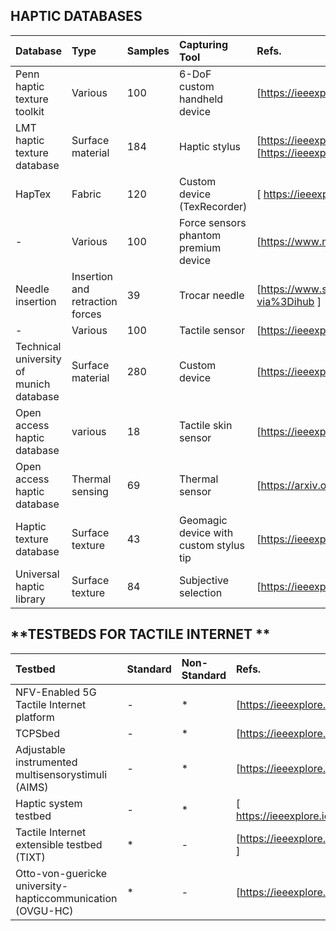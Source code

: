 ## **HAPTIC DATABASES**

|Database|Type|Samples|Capturing Tool|Refs.|
|:--|:--|:--|:--|:--|
|Penn haptic texture toolkit        | Various      | 100      | 6-DoF custom handheld device      |[https://ieeexplore.ieee.org/abstract/document/6775475] |
|LMT haptic texture database         |Surface material       |184       |Haptic stylus       |[https://ieeexplore.ieee.org/abstract/document/8894510] [https://ieeexplore.ieee.org/abstract/document/7737070]    |
|HapTex         | Fabric      | 120      |   Custom device (TexRecorder)     | [ https://ieeexplore.ieee.org/abstract/document/8816167 ]    |
|  -       |Various       | 100      |Force sensors phantom premium device      | [https://www.mdpi.com/1424-8220/18/1/237]   |
| Needle insertion        | Insertion and retraction forces       |39       |Trocar needle       |  [https://www.sciencedirect.com/science/article/pii/S1751616117300218?via%3Dihub ]   |
|  -       | Various      | 100      |Tactile sensor        |   [https://ieeexplore.ieee.org/abstract/document/8852359]  |
| Technical university of munich database        |Surface material       | 280      | Custom device      |   [https://ieeexplore.ieee.org/abstract/document/8547512]  |
|  Open access haptic database       | various      | 18      | Tactile skin sensor      |  [https://ieeexplore.ieee.org/abstract/document/6386142]   |
|  Open access haptic database       |Thermal sensing       | 69      |Thermal sensor       |   [https://arxiv.org/abs/1711.01490]  |
|  Haptic texture database       | Surface texture      | 43      |Geomagic device with custom stylus tip       |  [https://ieeexplore.ieee.org/abstract/document/6954342]   |
|  Universal haptic library       | Surface texture      | 84      |Subjective selection       |  [https://ieeexplore.ieee.org/abstract/document/6954342]   |


## **TESTBEDS FOR TACTILE INTERNET **


|Testbed|Standard|Non-Standard|Refs.|
|:--|:--|:--|:--|
|NFV-Enabled 5G Tactile Internet platform  |-|* |[https://ieeexplore.ieee.org/abstract/document/8718538]|
| TCPSbed | -| * |[https://ieeexplore.ieee.org/abstract/document/8711100] |
| Adjustable instrumented multisensorystimuli (AIMS) |   -  | *    | [https://ieeexplore.ieee.org/abstract/document/8816086]  |
| Haptic system testbed    |   -  | *   |  [ https://ieeexplore.ieee.org/abstract/document/8070953]  |
|Tactile Internet extensible testbed (TIXT)  |*     |  -  | [https://ieeexplore.ieee.org/abstract/document/9063407 ]    |
|Otto-von-guericke university-hapticcommunication (OVGU-HC)     | *   |-  | [https://ieeexplore.ieee.org/abstract/document/9217271]    |

